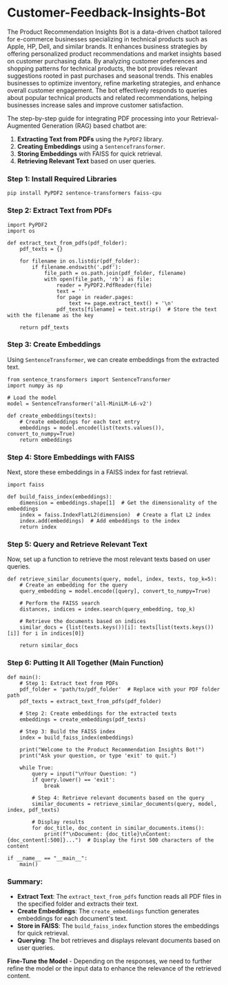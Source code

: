 # Customer-Feedback-Insights-Bot
The Product Recommendation Insights Bot is a data-driven chatbot tailored for e-commerce businesses specializing in technical products such as Apple, HP, Dell, and similar brands. It enhances business strategies by offering personalized product recommendations and market insights based on customer purchasing data. By analyzing customer preferences and shopping patterns for technical products, the bot provides relevant suggestions rooted in past purchases and seasonal trends. This enables businesses to optimize inventory, refine marketing strategies, and enhance overall customer engagement. The bot effectively responds to queries about popular technical products and related recommendations, helping businesses increase sales and improve customer satisfaction.

The step-by-step guide for integrating PDF processing into your Retrieval-Augmented Generation (RAG) based chatbot are:

1. **Extracting Text from PDFs** using the `PyPDF2` library.
2. **Creating Embeddings** using a `SentenceTransformer`.
3. **Storing Embeddings** with FAISS for quick retrieval.
4. **Retrieving Relevant Text** based on user queries.

### Step 1: Install Required Libraries

```
pip install PyPDF2 sentence-transformers faiss-cpu
```

### Step 2: Extract Text from PDFs

```
import PyPDF2
import os

def extract_text_from_pdfs(pdf_folder):
    pdf_texts = {}
    
    for filename in os.listdir(pdf_folder):
        if filename.endswith('.pdf'):
            file_path = os.path.join(pdf_folder, filename)
            with open(file_path, 'rb') as file:
                reader = PyPDF2.PdfReader(file)
                text = ''
                for page in reader.pages:
                    text += page.extract_text() + '\n'
                pdf_texts[filename] = text.strip()  # Store the text with the filename as the key
                
    return pdf_texts
```

### Step 3: Create Embeddings
Using `SentenceTransformer`, we can create embeddings from the extracted text.

```
from sentence_transformers import SentenceTransformer
import numpy as np

# Load the model
model = SentenceTransformer('all-MiniLM-L6-v2')

def create_embeddings(texts):
    # Create embeddings for each text entry
    embeddings = model.encode(list(texts.values()), convert_to_numpy=True)
    return embeddings
```

### Step 4: Store Embeddings with FAISS
Next, store these embeddings in a FAISS index for fast retrieval.

```
import faiss

def build_faiss_index(embeddings):
    dimension = embeddings.shape[1]  # Get the dimensionality of the embeddings
    index = faiss.IndexFlatL2(dimension)  # Create a flat L2 index
    index.add(embeddings)  # Add embeddings to the index
    return index
```

### Step 5: Query and Retrieve Relevant Text
Now, set up a function to retrieve the most relevant texts based on user queries.

```
def retrieve_similar_documents(query, model, index, texts, top_k=5):
    # Create an embedding for the query
    query_embedding = model.encode([query], convert_to_numpy=True)
    
    # Perform the FAISS search
    distances, indices = index.search(query_embedding, top_k)
    
    # Retrieve the documents based on indices
    similar_docs = {list(texts.keys())[i]: texts[list(texts.keys())[i]] for i in indices[0]}
    
    return similar_docs
```

### Step 6: Putting It All Together (Main Function)

```
def main():
    # Step 1: Extract text from PDFs
    pdf_folder = 'path/to/pdf_folder'  # Replace with your PDF folder path
    pdf_texts = extract_text_from_pdfs(pdf_folder)
    
    # Step 2: Create embeddings for the extracted texts
    embeddings = create_embeddings(pdf_texts)
    
    # Step 3: Build the FAISS index
    index = build_faiss_index(embeddings)
    
    print("Welcome to the Product Recommendation Insights Bot!")
    print("Ask your question, or type 'exit' to quit.")

    while True:
        query = input("\nYour Question: ")
        if query.lower() == 'exit':
            break
        
        # Step 4: Retrieve relevant documents based on the query
        similar_documents = retrieve_similar_documents(query, model, index, pdf_texts)

        # Display results
        for doc_title, doc_content in similar_documents.items():
            print(f"\nDocument: {doc_title}\nContent: {doc_content[:500]}...")  # Display the first 500 characters of the content

if __name__ == "__main__":
    main()
```

### Summary:
- **Extract Text**: The `extract_text_from_pdfs` function reads all PDF files in the specified folder and extracts their text.
- **Create Embeddings**: The `create_embeddings` function generates embeddings for each document's text.
- **Store in FAISS**: The `build_faiss_index` function stores the embeddings for quick retrieval.
- **Querying**: The bot retrieves and displays relevant documents based on user queries.

**Fine-Tune the Model** - Depending on the responses, we need to further refine the model or the input data to enhance the relevance of the retrieved content.
